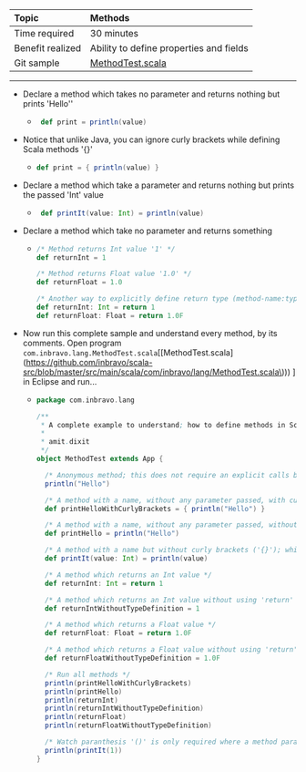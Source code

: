 | Topic | Methods |
| :--- | :--- |
| Time required | 30 minutes |
| Benefit realized | Ability to define properties and fields |
| Git sample | [MethodTest.scala](https://github.com/inbravo/scala-src/blob/master/src/main/scala/com/inbravo/lang/MethodTest.scala) |

---

* Declare a method which takes no parameter and returns nothing but prints 'Hello''

  * ```scala
     def print = println(value)
    ```

* Notice that unlike Java, you can ignore curly brackets while defining Scala methods '{}'

  * ```scala
    def print = { println(value) }
    ```

* Declare a method which take a parameter and returns nothing but prints the passed 'Int' value

  * ```scala
     def printIt(value: Int) = println(value)
    ```

* Declare a method which take no parameter and returns something

  * ```scala
    /* Method returns Int value '1' */
    def returnInt = 1

    /* Method returns Float value '1.0' */
    def returnFloat = 1.0

    /* Another way to explicitly define return type (method-name:type) for methods */
    def returnInt: Int = return 1
    def returnFloat: Float = return 1.0F
    ```

* Now run this complete sample and understand every method, by its comments. Open program `com.inbravo.lang.MethodTest.scala`\[[MethodTest.scala](https://github.com/inbravo/scala-src/blob/master/src/main/scala/com/inbravo/lang/MethodTest.scala\)\)\) \] in Eclipse and run...

  * ```scala
    package com.inbravo.lang

    /**
     * A complete example to understand; how to define methods in Scala
     * 
     * amit.dixit
     */
    object MethodTest extends App {

      /* Anonymous method; this does not require an explicit calls but will be automatically called */
      println("Hello")

      /* A method with a name, without any parameter passed, with curly brackets ('{}'); which prints something */
      def printHelloWithCurlyBrackets = { println("Hello") }

      /* A method with a name, without any parameter passed, without curly brackets ('{}'); which prints something */
      def printHello = println("Hello")

      /* A method with a name but without curly brackets ('{}'); which prints something */
      def printIt(value: Int) = println(value)

      /* A method which returns an Int value */
      def returnInt: Int = return 1

      /* A method which returns an Int value without using 'return' keyword*/
      def returnIntWithoutTypeDefinition = 1

      /* A method which returns a Float value */
      def returnFloat: Float = return 1.0F

      /* A method which returns a Float value without using 'return' keyword */
      def returnFloatWithoutTypeDefinition = 1.0F

      /* Run all methods */
      println(printHelloWithCurlyBrackets)
      println(printHello)
      println(returnInt)
      println(returnIntWithoutTypeDefinition)
      println(returnFloat)
      println(returnFloatWithoutTypeDefinition)

      /* Watch paranthesis '()' is only required where a method parameter need to be passed */
      println(printIt(1))
    }
    ```




